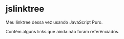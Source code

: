# jslinktree
Meu linktree dessa vez usando JavaScript Puro.


Contém alguns links que ainda não foram referênciados.
